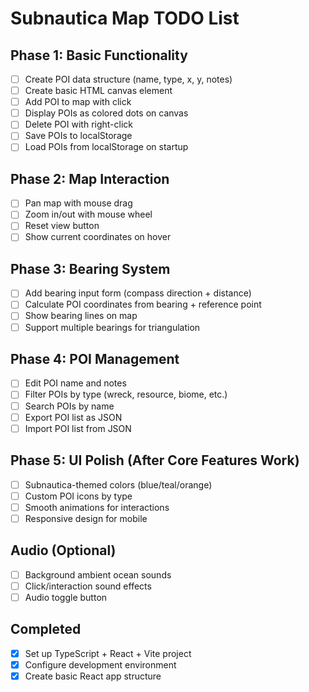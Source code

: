 # Subnautica Map TODO List

## Phase 1: Basic Functionality
- [ ] Create POI data structure (name, type, x, y, notes)
- [ ] Create basic HTML canvas element
- [ ] Add POI to map with click
- [ ] Display POIs as colored dots on canvas
- [ ] Delete POI with right-click
- [ ] Save POIs to localStorage
- [ ] Load POIs from localStorage on startup

## Phase 2: Map Interaction
- [ ] Pan map with mouse drag
- [ ] Zoom in/out with mouse wheel
- [ ] Reset view button
- [ ] Show current coordinates on hover

## Phase 3: Bearing System
- [ ] Add bearing input form (compass direction + distance)
- [ ] Calculate POI coordinates from bearing + reference point
- [ ] Show bearing lines on map
- [ ] Support multiple bearings for triangulation

## Phase 4: POI Management
- [ ] Edit POI name and notes
- [ ] Filter POIs by type (wreck, resource, biome, etc.)
- [ ] Search POIs by name
- [ ] Export POI list as JSON
- [ ] Import POI list from JSON

## Phase 5: UI Polish (After Core Features Work)
- [ ] Subnautica-themed colors (blue/teal/orange)
- [ ] Custom POI icons by type
- [ ] Smooth animations for interactions
- [ ] Responsive design for mobile

## Audio (Optional)
- [ ] Background ambient ocean sounds
- [ ] Click/interaction sound effects
- [ ] Audio toggle button

## Completed
- [x] Set up TypeScript + React + Vite project
- [x] Configure development environment
- [x] Create basic React app structure
